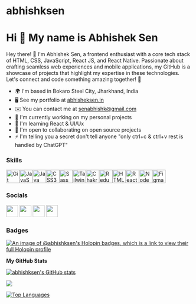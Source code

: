 # abhishksen

Hi 👋 My name is Abhishek Sen
=============================

Hey there! 👋 I'm Abhishek Sen, a frontend enthusiast with a core tech stack of HTML, CSS, JavaScript, React JS, and React Native. Passionate about crafting seamless web experiences and mobile applications, my GitHub is a showcase of projects that highlight my expertise in these technologies. Let's connect and code something amazing together! 🚀

*   🌍  I'm based in Bokaro Steel City, Jharkhand, India
*   🖥️  See my portfolio at [abhisheksen.in](http://abhisheksen.in)
*   ✉️  You can contact me at [senabhishk@gmail.com](mailto:senabhishk@gmail.com)
*   🚀  I'm currently working on my personal projects 
*   🧠  I'm learning React & UI/Ux
*   🤝  I'm open to collaborating on open source projects
*   ⚡  I'm telling you a secret don't tell anyone "only ctrl+c & ctrl+v rest is handled by ChatGPT"

### Skills

<p align="left">
<a href="https://git-scm.com/" target="_blank" rel="noreferrer"><img src="https://raw.githubusercontent.com/danielcranney/readme-generator/main/public/icons/skills/git-colored.svg" width="36" height="36" alt="Git" /></a><a href="https://developer.mozilla.org/en-US/docs/Web/JavaScript" target="_blank" rel="noreferrer"><img src="https://raw.githubusercontent.com/danielcranney/readme-generator/main/public/icons/skills/javascript-colored.svg" width="36" height="36" alt="JavaScript" /></a><a href="https://www.oracle.com/java/" target="_blank" rel="noreferrer"><img src="https://raw.githubusercontent.com/danielcranney/readme-generator/main/public/icons/skills/java-colored.svg" width="36" height="36" alt="Java" /></a><a href="https://www.w3.org/TR/CSS/#css" target="_blank" rel="noreferrer"><img src="https://raw.githubusercontent.com/danielcranney/readme-generator/main/public/icons/skills/css3-colored.svg" width="36" height="36" alt="CSS3" /></a><a href="https://sass-lang.com/" target="_blank" rel="noreferrer"><img src="https://raw.githubusercontent.com/danielcranney/readme-generator/main/public/icons/skills/sass-colored.svg" width="36" height="36" alt="Sass" /></a><a href="https://tailwindcss.com/" target="_blank" rel="noreferrer"><img src="https://raw.githubusercontent.com/danielcranney/readme-generator/main/public/icons/skills/tailwindcss-colored.svg" width="36" height="36" alt="TailwindCSS" /></a><a href="https://chakra-ui.com/" target="_blank" rel="noreferrer"><img src="https://raw.githubusercontent.com/danielcranney/readme-generator/main/public/icons/skills/chakra-colored.svg" width="36" height="36" alt="Chakra UI" /></a><a href="https://redux.js.org/" target="_blank" rel="noreferrer"><img src="https://raw.githubusercontent.com/danielcranney/readme-generator/main/public/icons/skills/redux-colored.svg" width="36" height="36" alt="Redux" /></a><a href="https://developer.mozilla.org/en-US/docs/Glossary/HTML5" target="_blank" rel="noreferrer"><img src="https://raw.githubusercontent.com/danielcranney/readme-generator/main/public/icons/skills/html5-colored.svg" width="36" height="36" alt="HTML5" /></a><a href="https://reactjs.org/" target="_blank" rel="noreferrer"><img src="https://raw.githubusercontent.com/danielcranney/readme-generator/main/public/icons/skills/react-colored.svg" width="36" height="36" alt="React" /></a><a href="https://nodejs.org/en/" target="_blank" rel="noreferrer"><img src="https://raw.githubusercontent.com/danielcranney/readme-generator/main/public/icons/skills/nodejs-colored.svg" width="36" height="36" alt="NodeJS" /></a><a href="https://www.figma.com/" target="_blank" rel="noreferrer"><img src="https://raw.githubusercontent.com/danielcranney/readme-generator/main/public/icons/skills/figma-colored.svg" width="36" height="36" alt="Figma" /></a></p>

### Socials

<p align="left"> <a href="https://www.facebook.com/profile.php?id=100048457260216" target="_blank" rel="noreferrer"><img src="https://raw.githubusercontent.com/danielcranney/readme-generator/main/public/icons/socials/facebook.svg" width="32" height="32" /></a> <a href="http://www.instagram.com/sen_abhishk" target="_blank" rel="noreferrer"><img src="https://raw.githubusercontent.com/danielcranney/readme-generator/main/public/icons/socials/instagram.svg" width="32" height="32" /></a> <a href="https://www.linkedin.com/in/senabhishk" target="_blank" rel="noreferrer"><img src="https://raw.githubusercontent.com/danielcranney/readme-generator/main/public/icons/socials/linkedin.svg" width="32" height="32" /></a> <a href="https://www.twitter.com/sen_abhishk" target="_blank" rel="noreferrer"><img src="https://raw.githubusercontent.com/danielcranney/readme-generator/main/public/icons/socials/twitter.svg" width="32" height="32" /></a></p>

### Badges

[![An image of @abhishksen's Holopin badges, which is a link to view their full Holopin profile](https://holopin.me/abhishksen)](https://holopin.io/@abhishksen)

<b>My GitHub Stats</b>

<a href="http://www.github.com/abhishksen"><img src="https://github-readme-stats.vercel.app/api?username=abhishksen&show_icons=true&hide=&count_private=true&title_color=22c55e&text_color=0891b2&icon_color=14b8a6&bg_color=181824&hide_border=true&show_icons=true" alt="abhishksen's GitHub stats" /></a>

<a href="http://www.github.com/abhishksen"><img src="https://github-readme-streak-stats.herokuapp.com/?user=abhishksen&stroke=0891b2&background=181824&ring=22c55e&fire=22c55e&currStreakNum=0891b2&currStreakLabel=22c55e&sideNums=0891b2&sideLabels=0891b2&dates=0891b2&hide_border=true" /></a>

<a href="https://github.com/abhishksen" align="left"><img src="https://github-readme-stats.vercel.app/api/top-langs/?username=abhishksen&langs_count=10&title_color=22c55e&text_color=0891b2&icon_color=14b8a6&bg_color=181824&hide_border=true&locale=en&custom_title=Top%20%Languages" alt="Top Languages" /></a>
